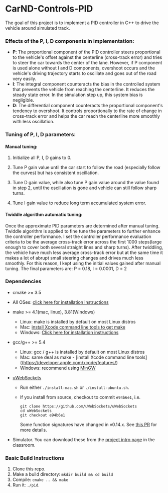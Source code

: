 # CarND-Controls-PID

The goal of this project is to implement a PID controller in C++ to drive the vehicle around simulated track. 

### Effects of the P, I, D components in implementation:

* **P**: The proportional component of the PID controller steers proportional to the vehicle's offset against the centerline (cross-track error) and tries to steer the car towards the center of the lane. However, if P component is used alone without I and D components, overshoot occurs and the vehicle's driving trajectory starts to oscillate and goes out of the road very easily.
* **I**: The integral component counteracts the bias in the controlled system that prevents the vehicle from reaching the centerline. It reduces the steady state error. In the simulation step up, this system bias is negligible.
* **D**: The differential component counteracts the proportional component's tendency to overshoot. It controls proportionally to the rate of change in cross-track error and helps the car reach the centerline more smoothly with less oscillation.

### Tuning of P, I, D parameters:

#### Manual tuning:

1. Initialize all P, I, D gains to 0. 

2. Tune P gain value until the car start to follow the road (especially follow the curves) but has  consistent oscillation.
3. Tune D gain value, while also tune P gain value around the value found in step 2, until the oscillation is gone and vehicle can still follow sharp turns.
4. Tune I gain value to reduce long term accumulated system error.

#### Twiddle algorithm automatic tuning:

Once the approximate PID parameters are determined after manual tuning. Twiddle algorithm is applied to fine tune the parameters to further enhance the controller performance. I set the controller performance evaluation criteria to be the average cross-track error across the first 1000 steps(large enough to cover both several straight lines and sharp turns). After twiddling, the vehicle have much less average cross-track error but at the same time it makes a lot of abrupt small steering changes and drives much less smoothly. For this reason, I kept using the initial values gained after manual tuning. The final parameters are: P = 0.18, I = 0.0001, D = 2

### Dependencies

* cmake >= 3.5

 * All OSes: [click here for installation instructions](https://cmake.org/install/)

* make >= 4.1(mac, linux), 3.81(Windows)

  * Linux: make is installed by default on most Linux distros
  * Mac: [install Xcode command line tools to get make](https://developer.apple.com/xcode/features/)
  * Windows: [Click here for installation instructions](http://gnuwin32.sourceforge.net/packages/make.htm)

* gcc/g++ >= 5.4

  * Linux: gcc / g++ is installed by default on most Linux distros
  * Mac: same deal as make - [install Xcode command line tools]((https://developer.apple.com/xcode/features/)
  * Windows: recommend using [MinGW](http://www.mingw.org/)

* [uWebSockets](https://github.com/uWebSockets/uWebSockets)

  * Run either `./install-mac.sh` or `./install-ubuntu.sh`.

  * If you install from source, checkout to commit `e94b6e1`, i.e.

    ```
    git clone https://github.com/uWebSockets/uWebSockets 
    cd uWebSockets
    git checkout e94b6e1
    ```

    Some function signatures have changed in v0.14.x. See [this PR](https://github.com/udacity/CarND-MPC-Project/pull/3) for more details.

* Simulator. You can download these from the [project intro page](https://github.com/udacity/self-driving-car-sim/releases) in the classroom.

### Basic Build Instructions

1. Clone this repo.
2. Make a build directory: `mkdir build && cd build`
3. Compile: `cmake .. && make`
4. Run it: `./pid`. 